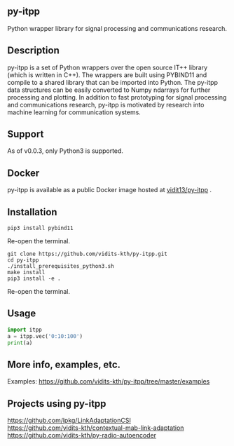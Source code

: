 ## py-itpp
Python wrapper library for signal processing and communications research.

## Description
py-itpp is a set of Python wrappers over the open source IT++ library (which is written in C++). The wrappers are built using PYBIND11 and compile to a shared library that can be imported into Python. The py-itpp data structures can be easily converted to Numpy ndarrays for further processing and plotting. In addition to fast prototyping for signal processing and communications research, py-itpp is motivated by research into machine learning for communication systems.  

## Support
As of v0.0.3, only Python3 is supported.

## Docker

py-itpp is available as a public Docker image hosted at [vidit13/py-itpp](https://hub.docker.com/repository/docker/vidit13/py-itpp) .


## Installation

```
pip3 install pybind11
```
Re-open the terminal.  

```
git clone https://github.com/vidits-kth/py-itpp.git
cd py-itpp  
./install_prerequisites_python3.sh  
make install  
pip3 install -e .  
```
Re-open the terminal.  


## Usage
```python
import itpp
a = itpp.vec('0:10:100')  
print(a)  
```
## More info, examples, etc.
Examples: https://github.com/vidits-kth/py-itpp/tree/master/examples  

## Projects using py-itpp
https://github.com/lpkg/LinkAdaptationCSI  
https://github.com/vidits-kth/contextual-mab-link-adaptation  
https://github.com/vidits-kth/py-radio-autoencoder  
